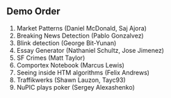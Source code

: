 Demo Order
------------

1. Market Patterns (Daniel McDonald, Saj Ajora)
1. Breaking News Detection (Pablo Gonzalvez)
1. Blink detection (George Bit-Yunan)
1. Essay Generator (Nathaniel Schultz, Jose Jimenez)
1. SF Crimes (Matt Taylor)
1. Comportex Notebook (Marcus Lewis)
1. Seeing inside HTM algorithms (Felix Andrews)
1. Traffikwerks (Shawn Lauzon, Tayc93)
1. NuPIC plays poker (Sergey Alexashenko)

